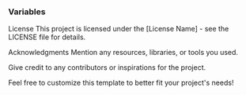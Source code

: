<!DOCTYPE html>
<html lang="en">
<head>
    <meta charset="UTF-8">
    <meta name="viewport" content="width=device-width, initial-scale=1.0">
    <title>Git Hub Repository</title>
</head>
<body>
    <h3>Variables</h3>
    <div>
        <p>License
This project is licensed under the [License Name] - see the LICENSE file for details.

Acknowledgments
Mention any resources, libraries, or tools you used.

Give credit to any contributors or inspirations for the project.

Feel free to customize this template to better fit your project's needs!</p>
    </div>
</body>
</html>
